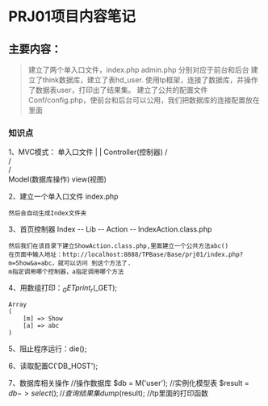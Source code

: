 # PRJ01项目内容笔记

## 主要内容：
> 建立了两个单入口文件，index.php admin.php 分别对应于前台和后台
> 建立了think数据库，建立了表hd_user.
> 使用tp框架，连接了数据库，并操作了数据表user，打印出了结果集。
> 建立了公共的配置文件Conf/config.php，使前台和后台可以公用，我们把数据库的连接配置放在里面


### 知识点

1、MVC模式：
						单入口文件
							|
							|
					  Controller(控制器)
					/					\
				   /					 \
				  /						  \
		Model(数据库操作)					view(视图)

2、建立一个单入口文件
	index.php
	
	然后会自动生成Index文件夹

3、首页控制器
	Index -- Lib -- Action -- IndexAction.class.php
	
	然后我们在该目录下建立ShowAction.class.php,里面建立一个公共方法abc()
	在页面中输入地址：http://localhost:8888/TPBase/Base/prj01/index.php?m=Show&a=abc，就可以访问 到这个方法了.
	m指定调用哪个控制器，a指定调用哪个方法
	
4、用数组打印：$_GET
	print_r($_GET);	
	
	Array
	(
	    [m] => Show
	    [a] => abc
	)
    
5、阻止程序运行：die();

6、读取配置C('DB_HOST');

7、数据库相关操作
	//操作数据库
    $db = M('user');    //实例化模型表
    $result = $db->select();    //查询结果集
    dump($result);  //tp里面的打印函数
	